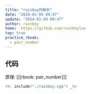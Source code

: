 ```yaml
---
title: "rainboy的解析"
date: "2024-01-09 09:47"
update: "2024-01-09 09:47"
author: rainboy
home:  https://github.com/rainboylvx
top: true
practice_rbook:
  - pair_number
---
```


## 代码

原理: [[[rbook: pair_number]]]

```cpp
<%- include("./rainboy.cpp") _%>
```
